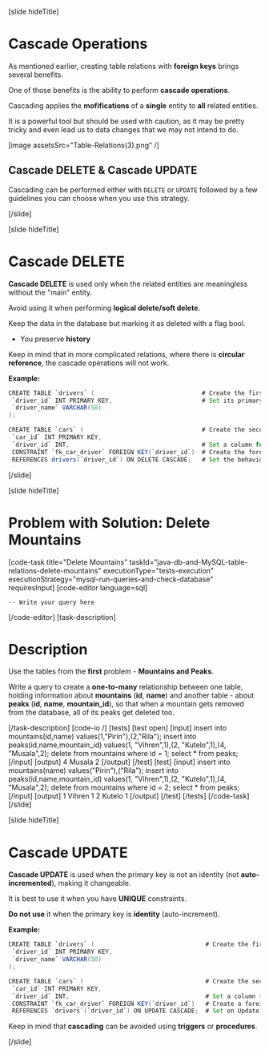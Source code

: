 [slide hideTitle]

# Cascade Operations

As mentioned earlier, creating table relations with **foreign keys** brings several benefits.

One of those benefits is the ability to perform **cascade operations**.

Cascading applies the **mofifications** of a **single** entity to **all** related entities.

It is a powerful tool but should be used with caution, as it may be pretty tricky and even lead us to data changes that we may not intend to do.

[image assetsSrc="Table-Relations(3).png" /]

## Cascade DELETE & Cascade UPDATE

Cascading can be performed either with `DELETE` or `UPDATE` followed by a few guidelines you can choose when you use this strategy.

[/slide]

[slide hideTitle]

# Cascade DELETE

**Cascade DELETE** is used only when the related entities are meaningless without the "main" entity.

Avoid using it when performing **logical delete/soft delete**. 

Keep the data in the database but marking it as deleted with a flag bool.

- You preserve **history**

Keep in mind that in more complicated relations, where there is **circular reference**, the cascade operations will not work.

**Example:**

```java
CREATE TABLE `drivers` (                              # Create the first table
 `driver_id` INT PRIMARY KEY,                         # Set its primary key
 `driver_name` VARCHAR(50)
);

CREATE TABLE `cars` (                                 # Create the second table
 `car_id` INT PRIMARY KEY, 
 `driver_id` INT,                                     # Set a column for its foreign key
 CONSTRAINT `fk_car_driver` FOREIGN KEY(`driver_id`)  # Create the foreign key constraint
 REFERENCES drivers(`driver_id`) ON DELETE CASCADE;   # Set the behaviour on deletion.
```
[/slide]


[slide hideTitle]
# Problem with Solution: Delete Mountains
[code-task title="Delete Mountains" taskId="java-db-and-MySQL-table-relations-delete-mountains" executionType="tests-execution" executionStrategy="mysql-run-queries-and-check-database" requiresInput]
[code-editor language=sql]

```
-- Write your query here
```
[/code-editor]
[task-description]
# Description
Use the tables from the **first** problem - **Mountains and Peaks**.

Write a query to create a **one-to-many** relationship between one table, holding information about **mountains** (**id**, **name**) and another table - about **peaks** (**id**, **name**, **mountain_id**), so that when a mountain gets removed from the database, all of its peaks get deleted too.


[/task-description]
[code-io /]
[tests]
[test open]
[input]
insert into mountains(id,name) values(1,"Pirin"),(2,"Rila");
insert into peaks(id,name,mountain_id) values(1, "Vihren",1),(2, "Kutelo",1),(4, "Musala",2);
delete from mountains where id = 1;
select \* from peaks;
[/input]
[output]
4
Musala
2
[/output]
[/test]
[test]
[input]
insert into mountains(name) values("Pirin"),("Rila");
insert into peaks(id,name,mountain_id) values(1, "Vihren",1),(2, "Kutelo",1),(4, "Musala",2);
delete from mountains where id = 2;
select \* from peaks;
[/input]
[output]
1
Vihren
1
2
Kutelo
1
[/output]
[/test]
[/tests]
[/code-task]
[/slide]

[slide hideTitle]

# Cascade UPDATE

**Cascade UPDATE** is used when the primary key is not an identity (not **auto-incremented**), making it changeable.

It is best to use it when you have **UNIQUE** constraints.

**Do not use** it when the primary key is **identity** (auto-increment).

**Example:**

```java
CREATE TABLE `drivers` (                               # Create the first table
 `driver_id` INT PRIMARY KEY,
 `driver_name` VARCHAR(50)
);

CREATE TABLE `cars` (                                  # Create the second table
 `car_id` INT PRIMARY KEY,
 `driver_id` INT,                                      # Set a column for its foreign key
 CONSTRAINT `fk_car_driver` FOREIGN KEY(`driver_id`)   # Create a foreign key constraint
 REFERENCES `drivers`(`driver_id`) ON UPDATE CASCADE;  # Set on Update behaviour
```

Keep in mind that **cascading** can be avoided using **triggers** or **procedures**.

[/slide]

